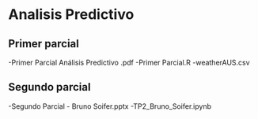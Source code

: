 # Analisis Predictivo
## Primer parcial
-Primer Parcial Análisis Predictivo .pdf
-Primer Parcial.R
-weatherAUS.csv
## Segundo parcial
-Segundo Parcial - Bruno Soifer.pptx
-TP2_Bruno_Soifer.ipynb
